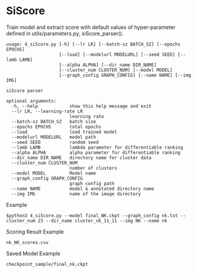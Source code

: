 # SiScore

Train model and extract score with default values of hyper-parameter defined in utils/parameters.py, siScore_parser().


```
usage: 4_siScore.py [-h] [--lr LR] [--batch-sz BATCH_SZ] [--epochs EPOCHS]
                    [--load] [--modelurl MODELURL] [--seed SEED] [--lamb LAMB]
                    [--alpha ALPHA] [--dir_name DIR_NAME]
                    [--cluster_num CLUSTER_NUM] [--model MODEL]
                    [--graph_config GRAPH_CONFIG] [--name NAME] [--img IMG]

siScore parser

optional arguments:
  -h, --help            show this help message and exit
  --lr LR, --learning-rate LR
                        learning rate
  --batch-sz BATCH_SZ   batch size
  --epochs EPOCHS       total epochs
  --load                load trained model
  --modelurl MODELURL   model path
  --seed SEED           random seed
  --lamb LAMB           lambda parameter for differentiable ranking
  --alpha ALPHA         alpha parameter for differentiable ranking
  --dir_name DIR_NAME   directory name for cluster data
  --cluster_num CLUSTER_NUM
                        number of clusters
  --model MODEL         Model name
  --graph_config GRAPH_CONFIG
                        graph config path
  --name NAME           model & annotated directory name
  --img IMG             name of the image directory
```

Example

```$python3 4_siScore.py --model final_NK.ckpt --graph_config nk.txt --cluster_num 23 --dir_name cluster_nk_11_11 --img NK --name nk```

Scoring Result Example

```nk_NK_scores.csv```

Saved Model Example

```checkpoint_sample/final_nk.ckpt```